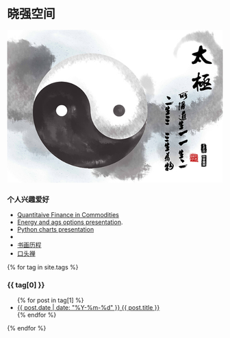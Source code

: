 # 晓强空间

![](taiji.jpg)

### 个人兴趣爱好
* [Quantitaive Finance in Commodities](https://xqguo.github.io/CommodQuant/index.html)
* [Energy and ags options presentation](https://xqguo.github.io/Slides/index.html).
* [Python charts presentation](https://xqguo.github.io/charting/index.html)
* 
* [书画历程](art.md)
* [口头禅](notes.md)
<div class="posts">
  {% for tag in site.tags %}
    <h3>{{ tag[0] }}</h3>
    <ul>
      {% for post in tag[1] %}
        <li><a href="{{ post.url }}">{{ post.date | date: "%Y-%m-%d" }} {{ post.title }}</a></li>
      {% endfor %}
    </ul>
  {% endfor %}
</div>
